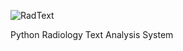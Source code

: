 ![RadText](https://github.com/yfpeng/radtext/blob/master/radtext.png?raw=true)

Python Radiology Text Analysis System
